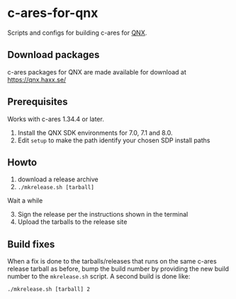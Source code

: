 # c-ares-for-qnx

Scripts and configs for building c-ares for [QNX](https://blackberry.qnx.com/).

## Download packages

c-ares packages for QNX are made available for download at https://qnx.haxx.se/

## Prerequisites

Works with c-ares 1.34.4 or later.

1. Install the QNX SDK environments for 7.0, 7.1 and 8.0.
2. Edit `setup` to make the path identify your chosen SDP install paths

## Howto

1. download a release archive
2. `./mkrelease.sh [tarball]`

Wait a while

3. Sign the release per the instructions shown in the terminal
4. Upload the tarballs to the release site

## Build fixes

When a fix is done to the tarballs/releases that runs on the same c-ares release
tarball as before, bump the build number by providing the new build number to
the `mkrelease.sh` script. A second build is done like:

    ./mkrelease.sh [tarball] 2
